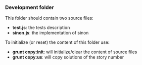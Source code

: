 ### Development folder

This folder should contain two source files:
* **test.js**: the tests description
* **sinon.js**: the implementation of sinon

To initialize (or reset) the content of this folder use:
* **grunt copy:init**: will initialize/clear the content of source files
* **grunt copy:us<number>**: will copy solutions of the story number <number>
